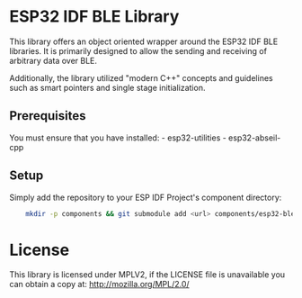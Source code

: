 # ESP32 IDF BLE Library

This library offers an object oriented wrapper around the ESP32 IDF BLE libraries. It is
primarily designed to allow the sending and receiving of arbitrary data over BLE.

Additionally, the library utilized "modern C++" concepts and guidelines such as smart pointers and
single stage initialization.

## Prerequisites
You must ensure that you have installed:
    - esp32-utilities
    - esp32-abseil-cpp

## Setup
Simply add the repository to your ESP IDF Project's component directory:
```bash
    mkdir -p components && git submodule add <url> components/esp32-ble-redux
```

# License
This library is licensed under MPLV2, if the LICENSE file is unavailable you can obtain a copy at:
http://mozilla.org/MPL/2.0/
